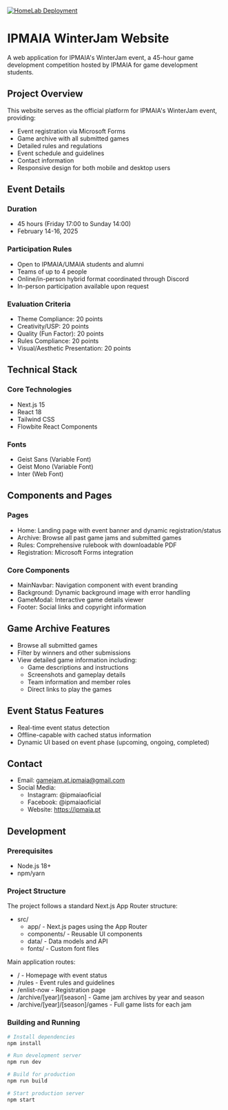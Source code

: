 [![HomeLab Deployment](https://github.com/syl3n7/ipmaia-winterjam/actions/workflows/main.yml/badge.svg)](https://github.com/syl3n7/ipmaia-winterjam/actions/workflows/main.yml)

# IPMAIA WinterJam Website

A web application for IPMAIA's WinterJam event, a 45-hour game development competition hosted by IPMAIA for game development students.

## Project Overview

This website serves as the official platform for IPMAIA's WinterJam event, providing:
- Event registration via Microsoft Forms
- Game archive with all submitted games
- Detailed rules and regulations
- Event schedule and guidelines
- Contact information
- Responsive design for both mobile and desktop users

## Event Details

### Duration
- 45 hours (Friday 17:00 to Sunday 14:00)
- February 14-16, 2025

### Participation Rules
- Open to IPMAIA/UMAIA students and alumni
- Teams of up to 4 people
- Online/in-person hybrid format coordinated through Discord
- In-person participation available upon request

### Evaluation Criteria
- Theme Compliance: 20 points
- Creativity/USP: 20 points
- Quality (Fun Factor): 20 points
- Rules Compliance: 20 points
- Visual/Aesthetic Presentation: 20 points

## Technical Stack

### Core Technologies
- Next.js 15
- React 18
- Tailwind CSS
- Flowbite React Components

### Fonts
- Geist Sans (Variable Font)
- Geist Mono (Variable Font)
- Inter (Web Font)

## Components and Pages

### Pages
- Home: Landing page with event banner and dynamic registration/status
- Archive: Browse all past game jams and submitted games
- Rules: Comprehensive rulebook with downloadable PDF
- Registration: Microsoft Forms integration

### Core Components
- MainNavbar: Navigation component with event branding
- Background: Dynamic background image with error handling
- GameModal: Interactive game details viewer
- Footer: Social links and copyright information

## Game Archive Features

- Browse all submitted games
- Filter by winners and other submissions
- View detailed game information including:
  - Game descriptions and instructions
  - Screenshots and gameplay details
  - Team information and member roles
  - Direct links to play the games

## Event Status Features

- Real-time event status detection
- Offline-capable with cached status information 
- Dynamic UI based on event phase (upcoming, ongoing, completed)

## Contact

- Email: gamejam.at.ipmaia@gmail.com
- Social Media:
  - Instagram: @ipmaiaoficial
  - Facebook: @ipmaiaoficial
  - Website: https://ipmaia.pt

## Development

### Prerequisites
- Node.js 18+
- npm/yarn

### Project Structure

The project follows a standard Next.js App Router structure:

- src/
  - app/ - Next.js pages using the App Router
  - components/ - Reusable UI components
  - data/ - Data models and API
  - fonts/ - Custom font files

Main application routes:
- / - Homepage with event status
- /rules - Event rules and guidelines
- /enlist-now - Registration page
- /archive/[year]/[season] - Game jam archives by year and season
- /archive/[year]/[season]/games - Full game lists for each jam

### Building and Running

```bash
# Install dependencies
npm install

# Run development server
npm run dev

# Build for production
npm run build

# Start production server
npm start